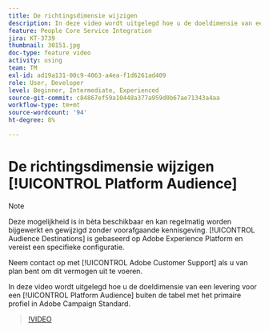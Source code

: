 ```yaml
---
title: De richtingsdimensie wijzigen
description: In deze video wordt uitgelegd hoe u de doeldimensie van een levering voor een Platform Publiek buiten de hoofdprofielentabel in Adobe Campaign Standard wijzigt.
feature: People Core Service Integration
jira: KT-3739
thumbnail: 30151.jpg
doc-type: feature video
activity: using
team: TM
exl-id: ad19a131-00c9-4063-a4ea-f1d6261ad409
role: User, Developer
level: Beginner, Intermediate, Experienced
source-git-commit: c84867ef59a10448a377a959d0b67ae71343a4aa
workflow-type: tm+mt
source-wordcount: '94'
ht-degree: 8%

---
```


# De richtingsdimensie wijzigen [!UICONTROL Platform Audience]

>[!NOTE]
>
>Deze mogelijkheid is in bèta beschikbaar en kan regelmatig worden bijgewerkt en gewijzigd zonder voorafgaande kennisgeving. [!UICONTROL Audience Destinations] is gebaseerd op Adobe Experience Platform en vereist een specifieke configuratie.
>
>Neem contact op met [!UICONTROL Adobe Customer Support] als u van plan bent om dit vermogen uit te voeren.

In deze video wordt uitgelegd hoe u de doeldimensie van een levering voor een [!UICONTROL Platform Audience] buiten de tabel met het primaire profiel in Adobe Campaign Standard.

>[!VIDEO](https://video.tv.adobe.com/v/30151?quality=12&learn=on)
